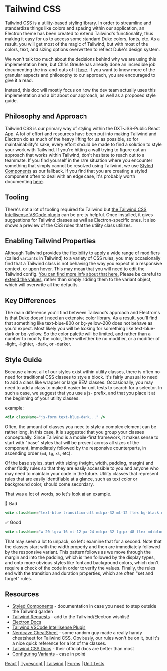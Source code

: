 # Tailwind CSS

Tailwind CSS is a utility-based styling library. In order to streamline and standardize things like colors and spacing within our application, an Electron theme has been created to extend Tailwind's functionality, thus making it easy for us to access some standard Duke colors, fonts, etc. As a result, you will get most of the magic of Tailwind, but with most of the colors, text, and sizing options overwritten to reflect Duke's design system.

We won't talk too much about the decisions behind why we are using this implementation here, but Chris Greufe has already done an incredible job documenting the ins-and-outs of it [here](https://electron.duke-energy.com/foundation/utilities/utility-first). If you want to know more of the granular aspects and philosophy to our approach, you are encouraged to give it a read.

Instead, this doc will mostly focus on how the dev team actually uses this implementation and a bit about our approach, as well as a proposed style guide.

## Philosophy and Approach

Tailwind CSS is our primary way of styling within the DXT-JSS-Public React App. A lot of effort and resources have been put into making Tailwind and Electron do as much of the heavy lifting for us as possible, so for maintainability's sake, every effort should be made to find a solution to style your work with Tailwind. If you're hitting a wall trying to figure out an approach that works within Tailwind, don't hesitate to reach out to a teammate. If you find yourself in the rare situation where you encounter something that simply cannot be resolved using Tailwind, we use [Styled Components](https://styled-components.com/) as our fallback. If you find that you are creating a styled component often to deal with an edge case, it's probably worth documenting [here](https://confluence.duke-energy.com/display/DEPW/Tailwind+requests).

## Tooling

There's not a lot of tooling required for Tailwind but [the Tailwind CSS Intellisense VSCode plugin](https://marketplace.visualstudio.com/items?itemName=bradlc.vscode-tailwindcss) can be pretty helpful. Once installed, it gives suggestions for Tailwind classes as well as Electron-specific ones. It also shows a preview of the CSS rules that the utility class utilizes.

## Enabling Tailwind Properties

Although Tailwind provides the flexibility to apply a wide range of modifiers (called `variants` in Tailwind) to a variety of CSS rules, you may occasionally find that a Tailwind class is not behaving the way you expect in a responsive context, or upon hover. This may mean that you will need to edit the Tailwind config. [You can find more info about that here.](https://tailwindcss.com/docs/configuring-variants) Please be careful to [extend the values](https://v1.tailwindcss.com/docs/configuring-variants), rather than simply adding them to the variant object, which will overwrite all the defaults.

## Key Differences

The main difference you'll find between Tailwind's approach and Electron's is that Duke doesn't need an extensive color library. As a result, you'll find that something like text-blue-800 or bg-yellow-200 does not behave as you'd expect. Most likely you will be looking for something like text-blue-dark or bg-yellow. So the color palette will be limited, and rather than a number to modify the color, there will either be no modifier, or a modifier of -light, -lighter, -dark, or -darker.

## Style Guide

Because almost all of our styles exist within utility classes, there is often no need for traditional CSS classes to style a block. It's fairly unusual to need to add a class like wrapper or large BEM classes. Occasionally, you may need to add a class to make it easier for unit tests to search for a selector. In such a case, we suggest that you use a js- prefix, and that you place it at the beginning of your utility classes.

example:

```jsx
<div className="js-form text-blue-dark..." />
```

Often, the amount of classes you need to style a complex element can be rather long. In this case, it is suggested that you group your classes conceptually. Since Tailwind is a mobile-first framework, it makes sense to start with "base" styles that will be present across all sizes of the component, immediately followed by the responsive counterparts, in ascending order (`md`, `lg`, `xl`, etc).

Of the base styles, start with sizing (height, width, padding, margin) and other fiddly rules so that they are easily accessible to you and anyone who may need to maintain your code in the future. Utility classes that represent rules that are easily identifiable at a glance, such as text color or background color, should come secondary.

That was a lot of words, so let's look at an example.

:no_entry_sign: Bad

```jsx
<div className="text-blue transition-all md:px-32 mt-12 flex bg-black w-20 duration-500 md:block px-24 lg:w-16 lg:px-48" />
```

:white_check_mark: Good

```jsx
<div className="w-20 lg:w-16 mt-12 px-24 md:px-32 lg:px-48 flex md:block text-blue bg-black transition-all duration-500 />
```

That may seem a lot to unpack, so let's examine that for a second. Note that the classes start with the width property and then are immediately followed by the responsive variant. This pattern follows as we move through the margin and into the padding, which is then followed by the display types, and onto more obvious styles like font and background colors, which don't require a check of the code in order to verify the values. Finally, the rules end with the transition and duration properties, which are often "set and forget" rules.

## Resources

- [Styled Components](https://styled-components.com/) - documentation in case you need to step outside the Tailwind garden
- [Tailwind Requests](https://confluence.duke-energy.com/display/DEPW/Tailwind+requests) - add to the Tailwind/Electron wishlist!
- [Electron Docs](https://electron.duke-energy.com/foundation/utilities/utility-first)
- [Tailwind VSCode Intellisense Plugin](https://marketplace.visualstudio.com/items?itemName=bradlc.vscode-tailwindcss)
- [Nerdcave CheatSheet](https://nerdcave.com/tailwind-cheat-sheet) - some random guy made a really handy cheatsheet for Tailwind CSS. Obviously, our rules won't be on it, but it's a nice quick reference for a lot of the classes.
- [Tailwind CSS Docs](https://tailwindcss.com/docs) - their official docs are better than most
- [Configuring Variants](https://v1.tailwindcss.com/docs/configuring-variants) - case in point

[React](./React.md) | [Typescript](./Typescript.md) | [Tailwind](./Tailwind.md) | [Forms](./Forms.md) | [Unit Tests](./UnitTests.md)
